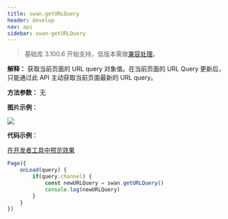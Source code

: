 ```yaml
---
title: swan.getURLQuery
header: develop
nav: api
sidebar: swan-getURLQuery
---
```

 


> 基础库 3.100.6 开始支持，低版本需做[兼容处理](/develop/swan/compatibility/)。

**解释：** 获取当前页面的 URL query 对象值。在当前页面的 URL Query 更新后，只能通过此 API 主动获取当前页面最新的 URL query。

**方法参数：** 无

**图片示例**：

<div class="m-doc-custom-examples">
    <div class="m-doc-custom-examples-correct">
        <img src="https://b.bdstatic.com/miniapp/images/getURLQuery.gif">
    </div>
    <div class="m-doc-custom-examples-correct">
        <img src=" ">
    </div>
    <div class="m-doc-custom-examples-correct">
        <img src=" ">
    </div>     
</div>

**代码示例**：

<a href="swanide://fragment/7d33cd2f8a5f2b69bd6ec79437834bf11572856867852" title="在开发者工具中预览效果" target="_self">在开发者工具中预览效果</a>

```js
Page({
    onLoad(query) {
        if(query.channel) {
            const newURLQuery = swan.getURLQuery()
            console.log(newURLQuery)
        }
    }
})
```